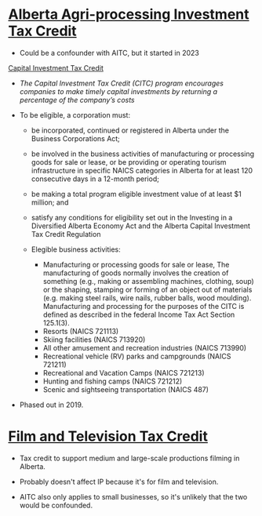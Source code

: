 # [Alberta Agri-processing Investment Tax Credit](https://www.alberta.ca/agri-processing-investment-tax-credit.aspx)

-   Could be a confounder with AITC, but it started in 2023

[Capital Investment Tax Credit](https://www.alberta.ca/capital-investment-tax-credit.aspx)

-   *The Capital Investment Tax Credit (CITC) program encourages companies to make timely capital investments by returning a percentage of the company’s costs*

-   To be eligible, a corporation must:

    -   be incorporated, continued or registered in Alberta under the Business Corporations Act;

    -   be involved in the business activities of manufacturing or processing goods for sale or lease, or be providing or operating tourism infrastructure in specific NAICS categories in Alberta for at least 120 consecutive days in a 12-month period;

    -   be making a total program eligible investment value of at least \$1 million; and

    -   satisfy any conditions for eligibility set out in the Investing in a Diversified Alberta Economy Act and the Alberta Capital Investment Tax Credit Regulation

    -   Elegible business activities:

        -   Manufacturing or processing goods for sale or lease, The manufacturing of goods normally involves the creation of something (e.g., making or assembling machines, clothing, soup) or the shaping, stamping or forming of an object out of materials (e.g. making steel rails, wire nails, rubber balls, wood moulding). Manufacturing and processing for the purposes of the CITC is defined as described in the federal Income Tax Act Section 125.1(3).
        -   Resorts (NAICS 721113)
        -   Skiing facilities (NAICS 713920)
        -   All other amusement and recreation industries (NAICS 713990)
        -   Recreational vehicle (RV) parks and campgrounds (NAICS 721211)
        -   Recreational and Vacation Camps (NAICS 721213)
        -   Hunting and fishing camps (NAICS 721212)
        -   Scenic and sightseeing transportation (NAICS 487)

-   Phased out in 2019.

# [Film and Television Tax Credit](https://www.alberta.ca/film-television-tax-credit)

-   Tax credit to support medium and large-scale productions filming in Alberta.

-   Probably doesn't affect IP because it's for film and television.

-   AITC also only applies to small businesses, so it's unlikely that the two would be confounded.